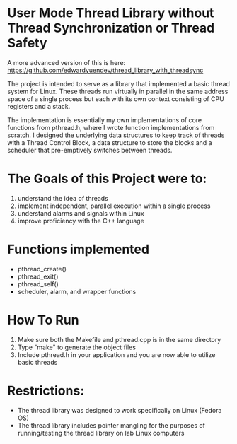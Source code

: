 # User Mode Thread Library without Thread Synchronization or Thread Safety
A more advanced version of this is here: https://github.com/edwardyuendev/thread_library_with_threadsync

The project is intended to serve as a library that implemented a basic thread system for Linux. These threads run virtually in parallel in the same address space of a single process but each with its own context consisting of CPU registers and a stack.

The implementation is essentially my own implementations of core functions from pthread.h, where I wrote function implementations from scratch. I designed the underlying data structures to keep track of threads with a Thread Control Block, a data structure to store the blocks and a scheduler that pre-emptively switches between threads.

# The Goals of this Project were to:
1. understand the idea of threads
2. implement independent, parallel execution within a single process
3. understand alarms and signals within Linux
4. improve proficiency with the C++ language

# Functions implemented
- pthread_create()
- pthread_exit()
- pthread_self()
- scheduler, alarm, and wrapper functions

# How To Run
1. Make sure both the Makefile and pthread.cpp is in the same directory
2. Type "make" to generate the object files
3. Include pthread.h in your application and you are now able to utilize basic threads

# Restrictions: 
- The thread library was designed to work specifically on Linux (Fedora OS)
- The thread library includes pointer mangling for the purposes of running/testing the thread library on lab Linux computers
